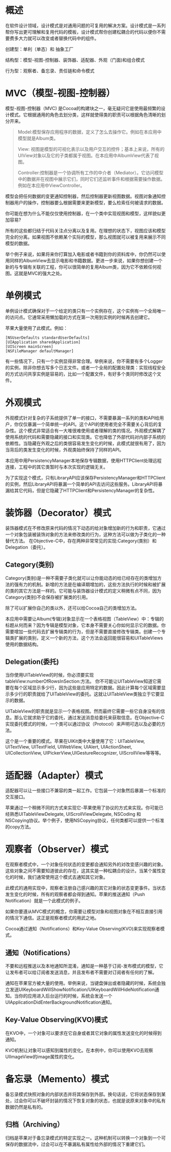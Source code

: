 # 概述
在软件设计领域，设计模式是对通用问题的可复用的解决方案。设计模式是一系列帮你写出更可理解和复用代码的模板，设计模式帮你创建松耦合的代码以便你不需要费多大力就可以改变或者替换代码中的组件。

创建型：单利（单态）和 抽象工厂

结构型：模型-视图-控制器、装饰器、适配器、外观（门面)和组合模式

行为型：观察者、备忘录、责任链和命令模式

# MVC（模型-视图-控制器）

模型-视图-控制器（MVC) 是Cocoa的构建块之一，毫无疑问它是使用最频繁的设计模式。它根据通用的角色去划分类，这样就使得类的职责可以根据角色清晰的划分开来。

> Model:模型保存应用程序的数据，定义了怎么去操作它。例如在本应用中模型就是Album类。
> 
> View:  视图是模型的可视化表示以及用户交互的控件；基本上来说，所有的UIView对象以及它的子类都属于视图。在本应用中AlbumView代表了视图。
>
> Controller:控制器是一个协调所有工作的中介者（Mediator）。它访问模型中的数据并在视图中展示它们，同时它们还监听事件和根据需要操作数据。例如在本应用中ViewController。

模型会把任何数据的变更通知控制器，然后控制器更新视图数据。视图对象通知控制器用户的操作，控制器要么根据需要来更新模型，要么检索任何被请求的数据。

你可能在想为什么不能仅仅使用控制器，在一个类中实现视图和模型，这样貌似更加容易? 

所有的这些都归结于代码关注点分离以及复用。在理想的状态下，视图应该和模型完全的分离。如果视图不依赖某个实际的模型，那么视图就可以被复用来展示不同模型的数据。
     
举个例子来说，如果将来你打算加入电影或者书籍到你的资料库中，你仍然可以使用同样的AlbumView去显示电影和书籍数据。更进一步来说，如果你想创建一个新的与专辑有关联的工程，你可以很简单的复用Album类，因为它不依赖任何视图。这就是MVC的强大之处。

# 单例模式

单例设计模式确保对于一个给定的类只有一个实例存在，这个实例有一个全局唯一的访问点。它通常采用懒加载的方式在第一次用到实例的时候再去创建它。

苹果大量使用了此模式。例如：

```
[NSUserDefaults standardUserDefaults]
[UIApplication sharedApplication]
[UIScreen mainScreen]
[NSFileManager defaultManager]
```
有一些情况下，只有一个实例显得非常合理。举例来说，你不需要有多个Logger的实例，除非你想去写多个日志文件。或者一个全局的配置处理类：实现线程安全的方式访问共享实例是容易的，比如一个配置文件，有好多个类同时修改这个文件。

# 外观模式

外观模式针对复杂的子系统提供了单一的接口，不需要暴漏一系列的类和API给用户，你仅仅暴漏一个简单统一的API。这个API的使用者完全不需要关心背后的复杂性。这个模式非常适合有一大堆很难使用或者理解的类的情况。外观模式解耦了使用系统的代码和需要隐藏的接口和实现类。它也降低了外部代码对内部子系统的依赖性。当隐藏在外观之后的类很容易发生变化的时候，此模式就很有用了，因为当背后的类发生变化的时候，外观类始终保持了同样的API。

本应用中用PersistencyManager本地保存专辑数据，使用HTTPClient处理远程连接，工程中的其它类暂时与本次实现的逻辑无关。

为了实现这个模式，只有LibraryAPI应该保存PersistencyManager和HTTPClient的实例，然后LibraryAPI将暴漏一个简单的API去访问这些服务。LibraryAPI将暴漏给其它代码，但是它隐藏了HTTPClient和PersistencyManager的复杂性。

# 装饰器（Decorator）模式

装饰器模式在不修改原来代码的情况下动态的给对象增加新的行为和职责，它通过一个对象包装被装饰对象的方法来修改类的行为，这种方法可以做为子类化的一种替代方法。
在Objective-C中，存在两种非常常见的实现:Category(类别）和Delegation（委托）。

## Category(类别) 

Category(类别)是一种不需要子类化就可以让你能动态的给已经存在的类增加方法的强有力的机制。新增的方法是在编译期增加的，这些方法执行的时候和被扩展的类的其它方法是一样的。它可能与装饰器设计模式的定义稍微有点不同，因为Category(类别)不会保存被扩展类的引用。

除了可以扩展你自己的类以外，还可以给Cocoa自己的类增加方法。

本应用中需要让Album(专辑)对象显示在一个表格视图（TableView）中：专辑的标题从何而来？因为专辑是模型对象，它本身不需要关心你如何显示它的数据。你需要增加一些代码去扩展专辑类的行为，但是不需要直接修改专辑类。创建一个专辑类扩展的类别，定义一个新的方法，这个方法会返回能很容易和UITableViews使用的数据结构。 

## Delegation(委托)

当你使用UITableView的时候，你必须要实现tableView:numberOfRowsInSection:方法。
你不可能让UITableView知道它需要在每个区域显示多少行，因为这些是应用特定的数据。因此计算每个区域需要显示多少行的职责就给了UITableView的委托。这就让UITableView类独立于它要显示的数据。

UITableView的职责就是显示一个表格视图。然而最终它需要一些它自身没有的信息。那么它就求助于它的委托，通过发送消息给委托来获取信息。在Objective-C实现委托模式的时候，一个类可以通过协议（Protocol）来声明可选以及必要的方法。

这个是一个重要的模式。苹果在UIKit类中大量使用了它：UITableView, UITextView, UITextField, UIWebView, UIAlert, UIActionSheet, UICollectionView, UIPickerView,UIGestureRecognizer, UIScrollView等等等。

# 适配器（Adapter）模式

适配器可以让一些接口不兼容的类一起工作。它包装一个对象然后暴漏一个标准的交互接口。

苹果通过一个稍微不同的方式来实现它-苹果使用了协议的方式来实现。你可能已经熟悉UITableViewDelegate, UIScrollViewDelegate, NSCoding 和 NSCopying协议。举个例子，使用NSCopying协议，任何类都可以提供一个标准的copy方法。

# 观察者（Observer）模式
在观察者模式中，一个对象任何状态的变更都会通知另外的对改变感兴趣的对象。这些对象之间不需要知道彼此的存在，这其实是一种松耦合的设计。当某个属性变化的时候，我们通常使用这个模式去通知其它对象。

此模式的通用实现中，观察者注册自己感兴趣的其它对象的状态变更事件。当状态发生变化的时候，所有的观察者都会得到通知。苹果的推送通知（Push Notification）就是一个此模式的例子。

如果你要遵从MVC模式的概念，你需要让模型对象和视图对象在不相互直接引用的情况下通信。这正是观察者模式的用武之地。

Cocoa通过通知（Notifications）和Key-Value Observing(KVO)来实现观察者模式。

## 通知（Notifications）
不要和远程推送以及本地通知所混淆，通知是一种基于订阅-发布模式的模型，它让发布者可以给订阅者发送消息，并且发布者不需要对订阅者有任何的了解。

通知在苹果官方被大量的使用。举例来说，当键盘弹出或者隐藏的时候，系统会独立发送UIKeyboardWillShowNotification/UIKeyboardWillHideNotification通知。当你的应用进入后台运行的时候，系统会发送一个UIApplicationDidEnterBackgroundNotification通知。

## Key-Value Observing(KVO)模式

在KVO中，一个对象可以要求在它自身或者其它对象的属性发送变化的时候得到通知。

KVO机制让对象可以感知到属性的变化。在本例中，你可以使用KVO去观察UIImageView的image属性的变化。

# 备忘录（Memento）模式

备忘录模式快照对象的内部状态并将其保存到外部。换句话说，它将状态保存到某处，过会你可以不破坏封装的情况下恢复对象的状态，也就是说原来对象中的私有数据仍然是私有的。

## 归档（Archiving）

归档是苹果对于备忘录模式的特定实现之一。这种机制可以转换一个对象到一个可保存的数据流中，过会可以在不暴漏私有属性给外部的情况下重建它们。
